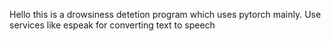 Hello this is a drowsiness detetion program which uses pytorch mainly.
Use services like espeak for converting text to speech
